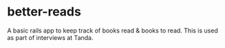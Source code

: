 # better-reads
A basic rails app to keep track of books read &amp; books to read. This is used as part of interviews at Tanda.
